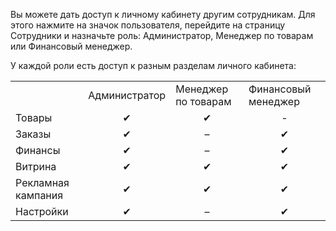 [//]: # (title: Управление пользователями)

Вы можете дать доступ к личному кабинету другим сотрудникам. Для этого
нажмите на значок пользователя, перейдите на страницу Сотрудники и
назначьте роль: Администратор, Менеджер по товарам или Финансовый
менеджер. 

У каждой роли есть доступ к разным разделам личного кабинета:

<table>
<tr>
<td><br />
</td>
<td>Администратор</td>
<td>Менеджер по товарам</td>
<td>Финансовый менеджер</td>
</tr>
<tr>
<td>Товары</td>
<td style="text-align: center;">✔</td>
<td style="text-align: center;">✔</td>
<td style="text-align: center;">-</td>
</tr>
<tr>
<td>Заказы</td>
<td style="text-align: center;">✔</td>
<td style="text-align: center;">–</td>
<td style="text-align: center;">✔</td>
</tr>
<tr>
<td>Финансы</td>
<td style="text-align: center;">✔</td>
<td style="text-align: center;">–</td>
<td style="text-align: center;">✔</td>
</tr>
<tr>
<td>Витрина</td>
<td style="text-align: center;">✔</td>
<td style="text-align: center;">✔</td>
<td style="text-align: center;">✔</td>
</tr>
<tr>
<td>Рекламная кампания</td>
<td style="text-align: center;">✔</td>
<td style="text-align: center;">✔</td>
<td style="text-align: center;">✔</td>
</tr>
<tr>
<td>Настройки</td>
<td style="text-align: center;">✔</td>
<td style="text-align: center;">–</td>
<td style="text-align: center;">✔</td>
</tr>
</table>
